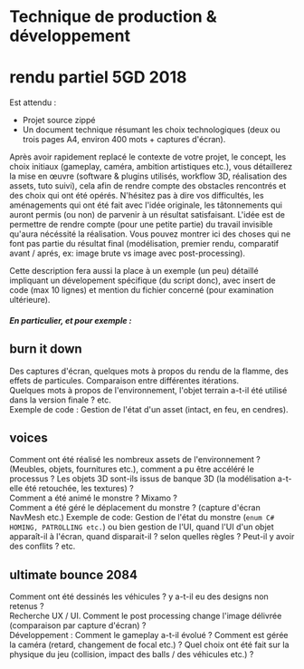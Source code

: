 # Technique de production & développement
# rendu partiel 5GD 2018

Est attendu : 
- Projet source zippé
- Un document technique résumant les choix technologiques (deux ou trois pages A4, environ 400 mots + captures d'écran).

Après avoir rapidement replacé le contexte de votre projet, le concept, les choix initiaux (gameplay, caméra, ambition artistiques etc.), vous détaillerez la mise en œuvre (software & plugins utilisés, workflow 3D, réalisation des assets, tuto suivi), cela afin de rendre compte des obstacles rencontrés et des choix qui ont été opérés. N'hésitez pas à dire vos difficultés, les aménagements qui ont été fait avec l'idée originale, les tâtonnements qui auront permis (ou non) de parvenir à un résultat satisfaisant. L'idée est de permettre de rendre compte (pour une petite partie) du travail invisible qu'aura nécéssité la réalisation. Vous pouvez montrer ici des choses qui ne font pas partie du résultat final (modélisation, premier rendu, comparatif avant / aprés, ex: image brute vs image avec post-processing).

Cette description fera aussi la place à un exemple (un peu) détaillé impliquant un dévelopement spécifique (du script donc), avec insert de code (max 10 lignes) et mention du fichier concerné (pour examination ultérieure).

##### En particulier, et pour exemple :

## burn it down
Des captures d'écran, quelques mots à propos du rendu de la flamme, des effets de particules. Comparaison entre différentes itérations.   
Quelques mots à propos de l'environnement, l'objet terrain a-t-il été utilisé dans la version finale ? etc.  
Exemple de code : Gestion de l'état d'un asset (intact, en feu, en cendres).

## voices
Comment ont été réalisé les nombreux assets de l'environnement ? (Meubles, objets, fournitures etc.), comment a pu être accéléré le processus ? Les objets 3D sont-ils issus de banque 3D (la modélisation a-t-elle été retouchée, les textures) ?  
Comment a été animé le monstre ? Mixamo ?   
Comment a été géré le déplacement du monstre ? (capture d'écran NavMesh etc.)
Exemple de code: Gestion de l'état du monstre (`enum C# HOMING, PATROLLING etc.`) ou bien gestion de l'UI, quand l'UI d'un objet apparaît-il à l'écran, quand disparait-il ? selon quelles règles ? Peut-il y avoir des conflits ? etc.

## ultimate bounce 2084
Comment ont été dessinés les véhicules ? y a-t-il eu des designs non retenus ?  
Recherche UX / UI. Comment le post processing change l'image délivrée (comparaison par capture d'écran) ?  
Développement : Comment le gameplay a-t-il évolué ? Comment est gérée la caméra (retard, changement de focal etc.) ? Quel choix ont été fait sur la physique du jeu (collision, impact des balls / des véhicules etc.) ?
